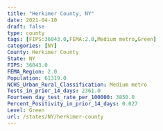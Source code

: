 ```yaml
---
title: "Herkimer County, NY"
date: 2021-04-10
draft: false
type: county
tags: [FIPS:36043.0,FEMA:2.0,Medium metro,Green]
categories: [NY]
County: Herkimer County
State: NY
FIPS: 36043.0
FEMA_Region: 2.0
Population: 61319.0
NCHS_Urban_Rural_Classification: Medium metro
Tests_in_prior_14_days: 2361.0
Fourteen_day_test_rate_per_100000: 3850.0
Percent_Positivity_in_prior_14_days: 0.027
Level: Green
url: /states/NY/herkimer-county
---
```



